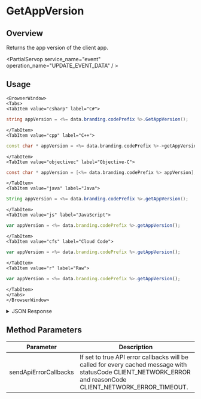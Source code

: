 # GetAppVersion
## Overview
Returns the app version of the client app.

<PartialServop service_name="event" operation_name="UPDATE_EVENT_DATA" / >

## Usage

```mdx-code-block
<BrowserWindow>
<Tabs>
<TabItem value="csharp" label="C#">
```

```csharp
string appVersion = <%= data.branding.codePrefix %>.GetAppVersion();
```

```mdx-code-block
</TabItem>
<TabItem value="cpp" label="C++">
```

```cpp
const char * appVersion = <%= data.branding.codePrefix %>->getAppVersion();
```

```mdx-code-block
</TabItem>
<TabItem value="objectivec" label="Objective-C">
```

```objectivec
const char * appVersion = [<%= data.branding.codePrefix %> appVersion];
```

```mdx-code-block
</TabItem>
<TabItem value="java" label="Java">
```

```java
String appVersion = <%= data.branding.codePrefix %>.getAppVersion();
```

```mdx-code-block
</TabItem>
<TabItem value="js" label="JavaScript">
```

```javascript
var appVersion = <%= data.branding.codePrefix %>.getAppVersion();
```

```mdx-code-block
</TabItem>
<TabItem value="cfs" label="Cloud Code">
```

```javascript
var appVersion = <%= data.branding.codePrefix %>.getAppVersion();
```

```mdx-code-block
</TabItem>
<TabItem value="r" label="Raw">
```

```javascript
var appVersion = <%= data.branding.codePrefix %>.getAppVersion();
```

```mdx-code-block
</TabItem>
</Tabs>
</BrowserWindow>
```

<details>
<summary>JSON Response</summary>

```javascript
var appId = <%= data.branding.codePrefix %>.getAppId();
```
</details>

## Method Parameters
Parameter | Description
--------- | -----------
sendApiErrorCallbacks | If set to true API error callbacks will be called for every cached message with statusCode CLIENT_NETWORK_ERROR and reasonCode CLIENT_NETWORK_ERROR_TIMEOUT.


